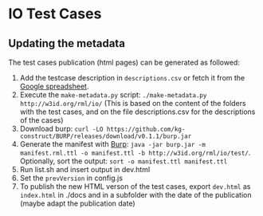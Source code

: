 # IO Test Cases

## Updating the metadata

The test cases publication (html pages) can be generated as followed:

1. Add the testcase description in `descriptions.csv` or fetch it from the [Google spreadsheet](https://docs.google.com/spreadsheets/d/1Ui216z2cF8bNAbdZvws-JoAhcjj4M2k_NlfzmCh1jh8/edit?gid=135246907#gid=135246907).
2. Execute the `make-metadata.py` script: `./make-metadata.py http://w3id.org/rml/io/`
   (This is based on the content of the folders with the test cases, and on the file descriptions.csv for the descriptions of the cases)
3. Download burp: `curl -LO https://github.com/kg-construct/BURP/releases/download/v0.1.1/burp.jar`
4. Generate the manifest with [Burp](https://github.com/kg-construct/BURP): `java -jar burp.jar -m manifest.rml.ttl -o manifest.ttl -b http://w3id.org/rml/io/test/`. Optionally, sort the output: `sort -o manifest.ttl manifest.ttl`
5. Run list.sh and insert output in dev.html
6. Set the `prevVersion` in config.js
7. To publish the new HTML verson of the test cases, export `dev.html` as `index.html` in ./docs and in a subfolder with the date of the publication (maybe adapt the publication date)
